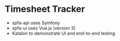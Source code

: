 # Timesheet Tracker
- spfa-api uses Symfony  
- spfa-ui uses Vue.js (version 3)  
- Katalon to demonstrate UI and end-to-end testing  
